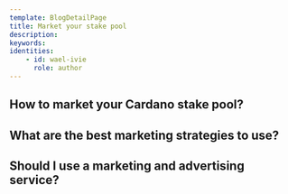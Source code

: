 ```yaml
---
template: BlogDetailPage
title: Market your stake pool
description: 
keywords: 
identities: 
    - id: wael-ivie
      role: author
---
```


## How to market your Cardano stake pool?

## What are the best marketing strategies to use?

## Should I use a marketing and advertising service?
